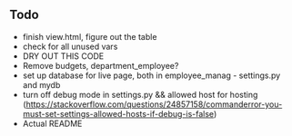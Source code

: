 ## Todo
- finish view.html, figure out the table
- check for all unused vars
- DRY OUT THIS CODE
- Remove budgets, department_employee?
- set up database for live page, both in employee_manag - settings.py and mydb
- turn off debug mode in settings.py && allowed host for hosting (https://stackoverflow.com/questions/24857158/commanderror-you-must-set-settings-allowed-hosts-if-debug-is-false)
- Actual README